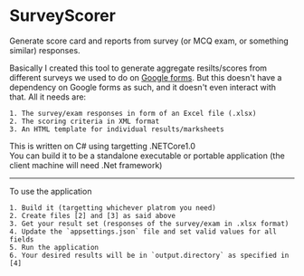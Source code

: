 # SurveyScorer

Generate score card and reports from survey (or MCQ exam, or something similar) responses.

Basically I created this tool to generate aggregate resilts/scores from different surveys we used to do on [Google forms](https://www.google.com/forms/about/). But this doesn't have a dependency on Google forms as such, and it doesn't even interact with that. All it needs are:

    1. The survey/exam responses in form of an Excel file (.xlsx)
    2. The scoring criteria in XML format
    3. An HTML template for individual results/marksheets
    
This is written on C# using targetting .NETCore1.0  
You can build it to be a standalone executable or portable application (the client machine will need .Net framework)

---

To use the application

    1. Build it (targetting whichever platrom you need)
    2. Create files [2] and [3] as said above
    3. Get your result set (responses of the survey/exam in .xlsx format)
    4. Update the `appsettings.json` file and set valid values for all fields
    5. Run the application
    6. Your desired results will be in `output.directory` as specified in [4]
